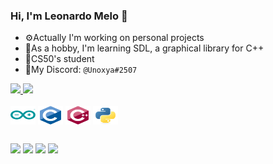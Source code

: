 ### Hi, I'm Leonardo Melo 👋

- ⚙️Actually I'm working on personal projects
- 🌱As a hobby, I'm learning SDL, a graphical library for C++
- 📓CS50's student
- 🔗My Discord: `@Unoxya#2507`
<div style="display: inline_block">
  <a href="https://github.com/LeonardoCMelo">
  <img height="160em" src="https://github-readme-stats.vercel.app/api?username=LeonardoCMelo&show_icons=true&theme=dark&include_all_commits=true&count_private=true">
  <img height="160em" src="https://github-readme-stats.vercel.app/api/top-langs/?username=LeonardoCMelo&layout=compact&langs_count=16&theme=dark">
</div>

<div style="display: inline-block"><br>
  <img align="center" alt="Leo-arduino" height="30" width="40" src="https://github.com/devicons/devicon/blob/master/icons/arduino/arduino-original.svg">
  <img align="center" alt="Leo-c" height="30" width="40" src="https://github.com/devicons/devicon/blob/master/icons/c/c-original.svg">
  <img align="center" alt="Leo-cplusplus" height="30" width="40" src="https://github.com/devicons/devicon/blob/master/icons/cplusplus/cplusplus-original.svg">
  <img align="center" alt="Leo-python" height="30" width="40" src="https://github.com/devicons/devicon/blob/master/icons/python/python-original.svg">
  
</div>
</a>

##

<div>
  <a href="https://api.whatsapp.com/send?phone=5531996483183" target="_blank"><img src="https://img.shields.io/badge/WhatsApp-25D366?style=for-the-badge&logo=whatsapp&logoColor=white" target="_blank"></a>
  <a href="https://t.me/Unoxya" target="_blank"><img src="https://img.shields.io/badge/Telegram-2CA5E0?style=for-the-badge&logo=telegram&logoColor=white"></a>
  <a href="mailto:leonardoc.melo2002@gmail.com"><img src="https://img.shields.io/badge/-Gmail-%23333?style=for-the-badge&logo=gmail&logoColor=white" target="_blank"></a>
  <a href="https://www.linkedin.com/in/leonardo-melo02/"><img src="https://img.shields.io/badge/-LinkedIn-%230077B5?style=for-the-badge&logo=linkedin&logoColor=white" target="_blank"></a>
</div>
